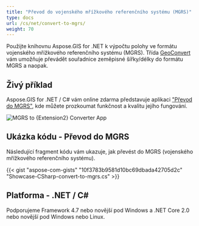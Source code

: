```yaml
---
title: "Převod do vojenského mřížkového referenčního systému (MGRS)"
type: docs
url: /cs/net/convert-to-mgrs/
weight: 70
---
```


Použijte knihovnu Aspose.GIS for .NET k výpočtu polohy ve formátu vojenského mřížkového referenčního systému (MGRS). Třída [GeoConvert](https://reference.aspose.com/gis/net/aspose.gis/geoconvert) vám umožňuje převádět souřadnice zeměpisné šířky/délky do formátu MGRS a naopak.

## **Živý příklad**

Aspose.GIS for .NET / C# vám online zdarma představuje aplikaci ["Převod do MGRS"](https://products.aspose.app/gis/coordinates/convert-to-mgrs), kde můžete prozkoumat funkčnost a kvalitu jejího fungování.

![MGRS to {Extension2} Converter App](coordinates.png)

## **Ukázka kódu - Převod do MGRS**

Následující fragment kódu vám ukazuje, jak převést do MGRS (vojenského mřížkového referenčního systému).

{{< gist "aspose-com-gists" "10f3783b9581d10bc69dbada42705d2c" "Showcase-CSharp-convert-to-mgrs.cs" >}}

## **Platforma - .NET / C#**

Podporujeme Framework 4.7 nebo novější pod Windows a .NET Core 2.0 nebo novější pod Windows nebo Linux.
